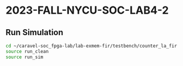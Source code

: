 # 2023-FALL-NYCU-SOC-LAB4-2

## Run Simulation
```sh
cd ~/caravel-soc_fpga-lab/lab-exmem-fir/testbench/counter_la_fir
source run_clean
source run_sim
```

